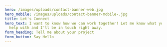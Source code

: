 ```yaml
---
hero: /images/uploads/contact-banner-web.jpg
hero_mobile: /images/uploads/contact-banner-mobile-.jpg
title: Let's Connect
hero_text: I want to know how we can work together! Let me know what you need
  help with and I'll be in touch right away.
form_heading: Tell me about your project
form_button: Say Hello
---
```


